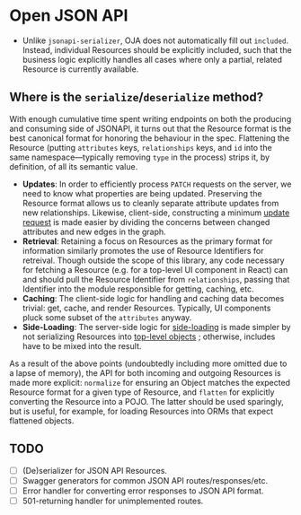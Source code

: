 # Open JSON API

- Unlike `jsonapi-serializer`, OJA does not automatically fill out `included`.
Instead, individual Resources should be explicitly included, such that the
business logic explicitly handles all cases where only a partial, related
Resource is currently available.

## Where is the `serialize`/`deserialize` method?

With enough cumulative time spent writing endpoints on both the producing and
consuming side of JSONAPI, it turns out that the Resource format is the best
canonical format for honoring the behaviour in the spec. Flattening the
Resource (putting `attributes` keys, `relationships` keys, and `id` into the
same namespace—typically removing `type` in the process) strips it, by
definition, of all its semantic value.

- **Updates**: In order to efficiently process `PATCH` requests on the server,
  we need to know what properties are being updated. Preserving the Resource
  format allows us to cleanly separate attribute updates from new
  relationships. Likewise, client-side, constructing a minimum [update
  request][jsonapi-update] is made easier by dividing the concerns between
  changed attributes and new edges in the graph.
- **Retrieval**: Retaining a focus on Resources as the primary format for
  information similarly promotes the use of Resource Identifiers for retreival.
  Though outside the scope of this library, any code necessary for fetching
  a Resource (e.g. for a top-level UI component in React) can and should pull
  the Resource Identifier from `relationships`, passing that Identifier into
  the module responsible for getting, caching, etc.
- **Caching**: The client-side logic for handling and caching data becomes
  trivial: get, cache, and render Resources. Typically, UI components pluck
  some subset of the `attributes` anyway.
- **Side-Loading**: The server-side logic for [side-loading][side-loading] is
  made simpler by not serializing Resources into [top-level objects][top-level]
  ; otherwise, includes have to be mixed into the result.

As a result of the above points (undoubtedly including more omitted due to a
lapse of memory), the API for both incoming and outgoing Resources is made more
explicit: `normalize` for ensuring an Object matches the expected Resource
format for a given type of Resource, and `flatten` for explicitly converting
the Resource into a POJO. The latter should be used sparingly, but is useful,
for example, for loading Resources into ORMs that expect flattened objects.

## TODO

- [ ] \(De)serializer for JSON API Resources.
- [ ] Swagger generators for common JSON API routes/responses/etc.
- [ ] Error handler for converting error responses to JSON API format.
- [ ] 501-returning handler for unimplemented routes.

[jsonapi-update]: http://jsonapi.org/format/#crud-updating-resource-attributes
[side-loading]: http://jsonapi.org/format/#fetching-includes
[top-level]: http://jsonapi.org/format/#document-top-level
